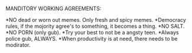 MANDITORY WORKING AGREEMENTS:

*NO dead or worn out memes. Only fresh and spicy memes.
*Democracy rules, if the mojority agree's to something, it becomes a thing.
*NO SALT.
*NO PORN (only gub).
*Try your best to not be a angsty teen.
*Always police gub, ALWAYS.
*When productivity is at need, there needs to be modirator.

